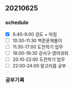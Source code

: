 ## 20210625

### schedule
- [x] 6:40-9:00 검도 + 아침
- [ ] 10:30-11:30 백준문제풀이
- [ ] 11:30-17:00 도전학기 업무
- [ ] 18:00-19:30 강서구 영어과외
- [ ] 20:10-22:00 도전학기 업무
- [ ] 22:00-24:00 알고리즘 공부

### 공부기록
